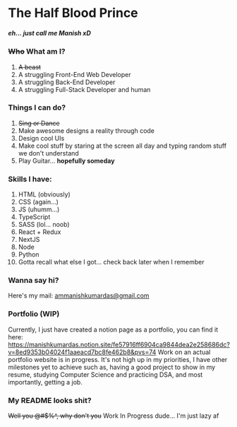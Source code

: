 # The Half Blood Prince
##### eh... just call me Manish xD


### <del>Who</del> What am I?
1. <del>A beast</del>   
1. A struggling Front-End Web Developer
1. A struggling Back-End Developer
2. A struggling Full-Stack Developer and human

### Things I can do?
1. <del>Sing or Dance</del>
1. Make awesome designs a reality through code
1. Design cool UIs
2. Make cool stuff by staring at the screen all day and typing random stuff we don't understand
3. Play Guitar... **hopefully someday**


### Skills I have:
1. HTML (obviously)
2. CSS (again...)
3. JS (uhumm...)
4. TypeScript
5. SASS (lol... noob)
6. React + Redux
7. NextJS
8. Node
9. Python
10. Gotta recall what else I got... check back later when I remember

### Wanna say hi?
Here's my mail: ammanishkumardas@gmail.com

### Portfolio (WIP)
Currently, I just have created a notion page as a portfolio, you can find it here: https://manishkumardas.notion.site/fe57916ff6904ca9844dea2e258686dc?v=8ed9353b04024f1aaeacd7bc8fe462b8&pvs=74
Work on an actual portfolio website is in progress. It's not high up in my priorities, I have other milestones yet to achieve such as, having a good project to show in my resume, studying Computer Science and practicing DSA, and most importantly, getting a job.

### My README looks shit?
<del>Well you @#$%^, why don't you</del> Work In Progress dude... I'm just lazy af




